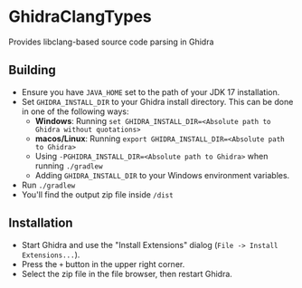 # GhidraClangTypes
Provides libclang-based source code parsing in Ghidra

## Building

- Ensure you have ``JAVA_HOME`` set to the path of your JDK 17 installation.
- Set ``GHIDRA_INSTALL_DIR`` to your Ghidra install directory. This can be done in one of the following ways:
  - **Windows**: Running ``set GHIDRA_INSTALL_DIR=<Absolute path to Ghidra without quotations>``
  - **macos/Linux**: Running ``export GHIDRA_INSTALL_DIR=<Absolute path to Ghidra>``
  - Using ``-PGHIDRA_INSTALL_DIR=<Absolute path to Ghidra>`` when running ``./gradlew``
  - Adding ``GHIDRA_INSTALL_DIR`` to your Windows environment variables.
- Run ``./gradlew``
- You'll find the output zip file inside `/dist`

## Installation

- Start Ghidra and use the "Install Extensions" dialog (``File -> Install Extensions...``).
- Press the ``+`` button in the upper right corner.
- Select the zip file in the file browser, then restart Ghidra.
